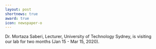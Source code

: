 ```yaml
---
layout: post
shortnews: true
award: true
icon: newspaper-o
---
```

Dr. Mortaza Saberi, Lecturer, University of Technology Sydney, is visiting our lab for two months (Jan 15 - Mar 15, 2020).

